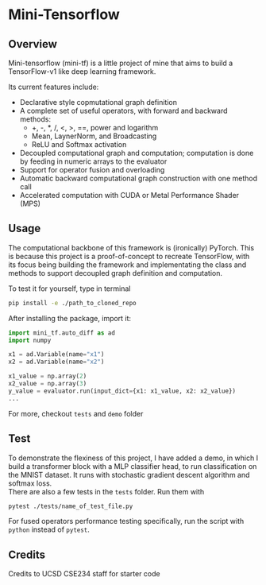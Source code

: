 # Mini-Tensorflow
## Overview
Mini-tensorflow (mini-tf) is a little project of mine that aims to build a TensorFlow-v1 like deep learning framework.

Its current features include:

- Declarative style copmutational graph definition 
- A complete set of useful operators, with forward and backward methods:
	- +, -, *, /, <, >, ==, power and logarithm
	- Mean, LaynerNorm, and Broadcasting
	- ReLU and Softmax activation
- Decoupled computational graph and computation; computation is done by feeding in numeric arrays to the evaluator  
- Support for operator fusion and overloading
- Automatic backward computational graph construction with one method call
- Accelerated computation with CUDA or Metal Performance Shader (MPS)


## Usage
The computational backbone of this framework is (ironically) PyTorch. This is because this project is a proof-of-concept to recreate TensorFlow, with its focus being building the framework and implementating the class and methods to support decoupled graph definition and computation.

To test it for yourself, type in terminal
```bash
pip install -e ./path_to_cloned_repo
``` 
After installing the package, import it:
```python
import mini_tf.auto_diff as ad
import numpy

x1 = ad.Variable(name="x1")
x2 = ad.Variable(name="x2")

x1_value = np.array(2)
x2_value = np.array(3)
y_value = evaluator.run(input_dict={x1: x1_value, x2: x2_value})
...
```
For more, checkout `tests` and `demo` folder


## Test
To demonstrate the flexiness of this project, I have added a demo, in which I build a transformer block with a MLP classifier head, to run classification on the MNIST dataset. It runs with stochastic gradient descent algorithm and softmax loss. \
There are also a few tests in the `tests` folder. Run them with
```bash
pytest ./tests/name_of_test_file.py
```
For fused operators performance testing specifically, run the script with `python` instead of `pytest`.


## Credits
Credits to UCSD CSE234 staff for starter code